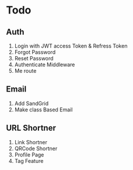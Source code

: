 # Todo

## Auth

1. Login with JWT access Token & Refress Token
2. Forgot Password
3. Reset Password
4. Authenticate Middleware
5. Me route

## Email

1. Add SandGrid
2. Make class Based Email

## URL Shortner

1. Link Shortner
2. QRCode Shortner
3. Profile Page
4. Tag Feature
